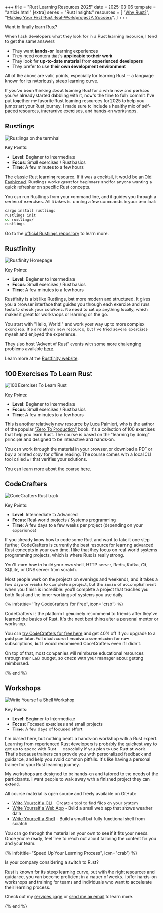 +++
title = "Rust Learning Resources 2025"
date = 2025-03-06
template = "article.html"
[extra]
series = "Rust Insights"
resources = [
    "[Why Rust?](/blog/why-rust)",
    "[Making Your First Rust Real-Worldproject A Success](/blog/successful-rust-business-adoption-checklist/)",
]
+++

Want to finally learn Rust?

When I ask developers what they look for in a Rust learning resource, I tend to get the same answers:

- They want **hands-on** learning experiences
- They need content that's **applicable to their work**
- They look for **up-to-date material** from **experienced developers**
- They prefer to use **their own development environment**

All of the above are valid points, especially for learning Rust -- a language known for its notoriously steep learning curve.

If you've been thinking about learning Rust for a while now and perhaps you've already started dabbling with it, now's the time to fully commit. I've put together my favorite Rust learning resources for 2025 to help you jumpstart your Rust journey. 
I made sure to include a healthy mix of self-paced resources, interactive exercises, and hands-on workshops.

## Rustlings

![Rustlings on the terminal](./rustlings.png)

Key Points:

- **Level**: Beginner to Intermediate 
- **Focus**: Small exercises / Rust basics 
- **Time**: A few minutes to a few hours 

The classic Rust learning resource. If it was a cocktail, it would be an [Old Fashioned](https://en.wikipedia.org/wiki/Old_fashioned_(cocktail)). Rustlings works great for beginners and for anyone wanting a quick refresher on specific Rust concepts.

You can run Rustlings from your command line, and it guides you through a series of exercises.
All it takes is running a few commands in your terminal:

```sh
cargo install rustlings
rustlings init
cd rustlings/
rustlings
```

Go to the [official Rustlings repository](https://github.com/rust-lang/rustlings) to learn more.

## Rustfinity

![Rustfinity Homepage](./rustfinity.jpg)

Key Points:

- **Level**: Beginner to Intermediate 
- **Focus**: Small exercises / Rust basics 
- **Time**: A few minutes to a few hours 

Rustfinity is a bit like Rustlings, but more modern and structured. It gives you a browser interface that guides you through each exercise and runs tests to check your solutions. No need to set up anything locally, which makes it great for workshops or learning on the go.

You start with "Hello, World!" and work your way up to more complex exercises. It's a relatively new resource, but I've tried several exercises myself and enjoyed the experience.

They also host "Advent of Rust" events with some more challenging problems available [here](https://www.rustfinity.com/advent-of-rust).

Learn more at the [Rustfinity website](https://www.rustfinity.com/).

## 100 Exercises To Learn Rust

![100 Exercises To Learn Rust](./100-exercises.jpg)

Key Points:
- **Level**: Beginner to Intermediate 
- **Focus**: Small exercises / Rust basics 
- **Time**: A few minutes to a few hours 

This is another relatively new resource by Luca Palmieri, who is the author of the popular ["Zero To Production"](https://www.zero2prod.com) book.
It's a collection of 100 exercises that help you learn Rust. The course is based on the "learning by doing" principle and designed to be interactive and hands-on.

You can work through the material in your browser, or download a PDF or buy a printed copy for offline reading. The course comes with a local CLI tool called `wr` that verifies your solutions.

You can learn more about the course [here](https://rust-exercises.com/100-exercises/).

## CodeCrafters

![CodeCrafters Rust track](./codecrafters.jpg)

Key Points:
- **Level**: Intermediate to Advanced
- **Focus**: Real-world projects / Systems programming 
- **Time**: A few days to a few weeks per project (depending on your experience)

If you already know how to code some Rust and want to take it one step further, CodeCrafters is currently the best resource for learning advanced Rust concepts in your own time. 
I like that they focus on real-world systems programming projects, which is where Rust is really strong.

You'll learn how to build your own shell, HTTP server, Redis, Kafka, Git, SQLite, or DNS server from scratch.

Most people work on the projects on evenings and weekends, and it takes a few days or weeks to complete a project, 
but the sense of accomplishment when you finish is incredible: you'll complete a project that teaches you both Rust and the inner workings of systems you use daily. 

{% info(title="Try CodeCrafters For Free", icon="crab") %}

CodeCrafters is the platform I genuinely recommend to friends after they've learned the basics of Rust. 
It's the next best thing after a personal mentor or workshop.

You can [try CodeCrafters for free here](https://app.codecrafters.io/join?via=mre) and get 40% off if you upgrade to a paid plan later. Full disclosure: I receive a commission for new subscriptions, but I would recommend CodeCrafters even if I didn't.

On top of that, most companies will reimburse educational resources through their L&D budget, so check with your manager about getting reimbursed.

{% end %}

## Workshops

![Write Yourself a Shell Workshop](./write-yourself-a-shell.jpg)

Key Points:
- **Level**: Beginner to Intermediate 
- **Focus**: Focused exercises and small projects 
- **Time**: A few days of focused effort 

I'm biased here, but nothing beats a hands-on workshop with a Rust expert.
Learning from experienced Rust developers is probably the quickest way to get up to speed with Rust
-- especially if you plan to use Rust at work.
That's because trainers can provide you with personalized feedback and guidance, and help you avoid common pitfalls.
It's like having a personal trainer for your Rust learning journey.

My workshops are designed to be hands-on and tailored to the needs of the participants.
I want people to walk away with a finished project they can extend.

All course material is open source and freely available on GitHub:

- [Write Yourself a CLI](https://github.com/corrode/write-yourself-a-cli) - Create a tool to find files on your system 
- [Write Yourself a Web App](https://github.com/corrode/write-yourself-a-web-app) - Build a small web app that shows weather data 
- [Write Yourself a Shell](https://github.com/corrode/write-yourself-a-shell) - Build a small but fully functional shell from scratch

You can go through the material on your own to see if it fits your needs.
Once you're ready, feel free to reach out about tailoring the content for you and your team.

{% info(title="Speed Up Your Learning Process", icon="crab") %}

Is your company considering a switch to Rust? 

Rust is known for its steep learning curve, but with the right resources and guidance, you can become proficient in a matter of weeks. I offer hands-on workshops and training for teams and individuals who want to accelerate their learning process. 

Check out my [services page](/services) or [send me an email](mailto://hi@corrode.dev) to learn more.

{% end %}